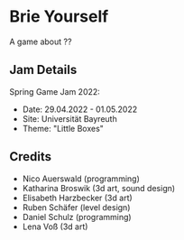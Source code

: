 # Brie Yourself
A game about ??

## Jam Details
Spring Game Jam 2022: 
- Date: 29.04.2022 - 01.05.2022
- Site: Universität Bayreuth
- Theme: "Little Boxes"

## Credits
- Nico Auerswald (programming)
- Katharina Broswik (3d art, sound design)
- Elisabeth Harzbecker  (3d art)
- Ruben Schäfer (level design)
- Daniel Schulz (programming)
- Lena Voß (3d art)